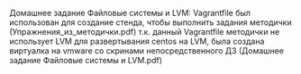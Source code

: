 Домашнее задание Файловые системы и LVM:
  Vagrantfile был использован для создание стенда, чтобы выполнить задания методички (Упражнения_из_методички.pdf)
  т.к. данный Vagrantfile методички не использует LVM для развертывания centos на LVM, была создана виртуалка на vmware со скринами непосредственного ДЗ (Домашнее задание Файловые системы и LVM.pdf)
